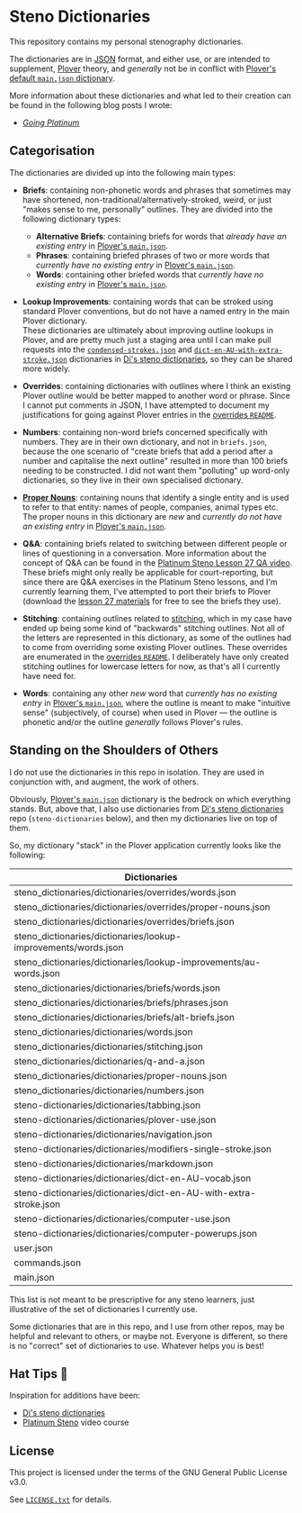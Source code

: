 # Steno Dictionaries

This repository contains my personal stenography dictionaries.

The dictionaries are in [JSON][] format, and either use, or are intended to
supplement, [Plover][] theory, and _generally_ not be in conflict with [Plover's
default `main.json` dictionary][Plover main.json].

More information about these dictionaries and what led to their creation can
be found in the following blog posts I wrote:

- _[Going Platinum][]_

## Categorisation

The dictionaries are divided up into the following main types:

- **Briefs**: containing non-phonetic words and phrases that sometimes may have
   shortened, non-traditional/alternatively-stroked, weird, or just "makes sense
   to me, personally" outlines. They are divided into the following dictionary
   types:
   - **Alternative Briefs**: containing briefs for words that
     _already have an existing entry_ in
     [Plover's `main.json`][Plover main.json].
   - **Phrases**: containing briefed phrases of two or more words that
     _currently have no existing entry_ in
     [Plover's `main.json`][Plover main.json].
   - **Words**: containing other briefed words that
     _currently have no existing entry_ in
     [Plover's `main.json`][Plover main.json].

- **Lookup Improvements**: containing words that can be stroked using standard
  Plover conventions, but do not have a named entry in the main Plover
  dictionary.<br />
  These dictionaries are ultimately about improving outline lookups in Plover,
  and are pretty much just a staging area until I can make pull requests into
  the [`condensed-strokes.json`][] and [`dict-en-AU-with-extra-stroke.json`][]
  dictionaries in [Di's steno dictionaries][], so they can be shared more
  widely.

- **Overrides**: containing dictionaries with outlines where I think an existing
  Plover outline would be better mapped to another word or phrase. Since I
  cannot put comments in JSON, I have attempted to document my justifications
  for going against Plover entries in the [overrides `README`][].

- **Numbers**: containing non-word briefs concerned specifically with numbers.
   They are in their own dictionary, and not in `briefs.json`, because the one
   scenario of "create briefs that add a period after a number and capitalise
   the next outline" resulted in more than 100 briefs needing to be constructed.
   I did not want them "polluting" up word-only dictionaries, so they live in
   their own specialised dictionary.

- **[Proper Nouns][]**: containing nouns that identify a single entity and is
   used to refer to that entity: names of people, companies, animal types etc.
   The proper nouns in this dictionary are _new_ and _currently do not have an
   existing entry_ in [Plover's `main.json`][Plover main.json].

- **Q&A**: containing briefs related to switching between different people or
   lines of questioning in a conversation. More information about the concept of
   Q&A can be found in the [Platinum Steno Lesson 27 QA video][]. These briefs
   might only really be applicable for court-reporting, but since there are
   Q&A exercises in the Platinum Steno lessons, and I'm currently learning them,
   I've attempted to port their briefs to Plover (download the
   [lesson 27 materials][Platinum Steno Lesson 27 lesson materials] for free to
   see the briefs they use).

- **Stitching**: containing outlines related to [stitching][], which in my case
   have ended up being some kind of "backwards" stitching outlines. Not all of
   the letters are represented in this dictionary, as some of the outlines had
   to come from overriding some existing Plover outlines. These overrides are
   enumerated in the [overrides `README`][]. I deliberately have only created
   stitching outlines for lowercase letters for now, as that's all I currently
   have need for.

- **Words**: containing any other _new_ word that _currently has no existing
   entry_ in [Plover's `main.json`][Plover main.json], where the outline is
   meant to make "intuitive sense" (subjectively, of course) when used in Plover
   — the outline is phonetic and/or the outline _generally_ follows Plover's
   rules.

## Standing on the Shoulders of Others

I do not use the dictionaries in this repo in isolation. They are used in
conjunction with, and augment, the work of others.

Obviously, [Plover's `main.json`][Plover main.json] dictionary is the bedrock on
which everything stands. But, above that, I also use dictionaries from
[Di's steno dictionaries][] repo (`steno-dictionaries` below), and then my
dictionaries live on top of them.

So, my dictionary "stack" in the Plover application currently looks like the
following:

|                            Dictionaries                           |
|-------------------------------------------------------------------|
| steno_dictionaries/dictionaries/overrides/words.json              |
| steno_dictionaries/dictionaries/overrides/proper-nouns.json       |
| steno_dictionaries/dictionaries/overrides/briefs.json             |
| steno_dictionaries/dictionaries/lookup-improvements/words.json    |
| steno_dictionaries/dictionaries/lookup-improvements/au-words.json |
| steno_dictionaries/dictionaries/briefs/words.json                 |
| steno_dictionaries/dictionaries/briefs/phrases.json               |
| steno_dictionaries/dictionaries/briefs/alt-briefs.json            |
| steno_dictionaries/dictionaries/words.json                        |
| steno_dictionaries/dictionaries/stitching.json                    |
| steno_dictionaries/dictionaries/q-and-a.json                      |
| steno_dictionaries/dictionaries/proper-nouns.json                 |
| steno_dictionaries/dictionaries/numbers.json                      |
| steno-dictionaries/dictionaries/tabbing.json                      |
| steno-dictionaries/dictionaries/plover-use.json                   |
| steno-dictionaries/dictionaries/navigation.json                   |
| steno-dictionaries/dictionaries/modifiers-single-stroke.json      |
| steno-dictionaries/dictionaries/markdown.json                     |
| steno-dictionaries/dictionaries/dict-en-AU-vocab.json             |
| steno-dictionaries/dictionaries/dict-en-AU-with-extra-stroke.json |
| steno-dictionaries/dictionaries/computer-use.json                 |
| steno-dictionaries/dictionaries/computer-powerups.json            |
| user.json                                                         |
| commands.json                                                     |
| main.json                                                         |

This list is not meant to be prescriptive for any steno learners, just
illustrative of the set of dictionaries I currently use.

Some dictionaries that are in this repo, and I use from other repos, may be
helpful and relevant to others, or maybe not. Everyone is different, so there is
no "correct" set of dictionaries to use. Whatever helps you is best!

## Hat Tips :tophat:

Inspiration for additions have been:

- [Di's steno dictionaries][]
- [Platinum Steno][] video course

## License

This project is licensed under the terms of the GNU General Public License v3.0.

See [`LICENSE.txt`][] for details.

[`condensed-strokes.json`]: https://github.com/didoesdigital/steno-dictionaries/blob/master/dictionaries/condensed-strokes.json
[Di's steno dictionaries]: https://github.com/didoesdigital/steno-dictionaries
[`dict-en-AU-with-extra-stroke.json`]: https://github.com/didoesdigital/steno-dictionaries/blob/master/dictionaries/dict-en-AU-with-extra-stroke.json
[Going Platinum]: https://www.paulfioravanti.com/blog/going-platinum/
[JSON]: https://en.wikipedia.org/wiki/JSON
[`LICENSE.txt`]: ./LICENSE.txt
[`overrides` directory]: ./dictionaries/overrides/
[overrides `README`]: ./dicionaries/overrides/README.md
[Platinum Steno]: https://www.youtube.com/channel/UC-bfgyMjBdFuzhuL4Ff6XqA
[Platinum Steno Lesson 27 lesson materials]: https://platinumsteno.com/downloads/theory-lesson-27/
[Platinum Steno Lesson 27 QA video]: https://www.youtube.com/watch?v=tEgaJ7hWIvg
[Plover]: http://www.openstenoproject.org/plover/
[Plover main.json]: https://github.com/openstenoproject/plover/blob/master/plover/assets/main.json
[Proper Nouns]: https://en.wikipedia.org/wiki/Proper_and_common_nouns
[stitching]: http://ilovesteno.com/2015/03/12/theory-thursday-stitching/
